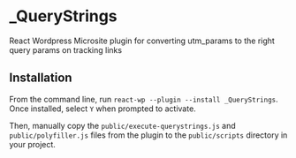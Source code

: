 # _QueryStrings
React Wordpress Microsite plugin for converting utm_params to the right query params on tracking links

## Installation
From the command line, run `react-wp --plugin --install _QueryStrings`.
Once installed, select `Y` when prompted to activate.

Then, manually copy the `public/execute-querystrings.js` and `public/polyfiller.js` files from the plugin to the `public/scripts` directory in your project.

